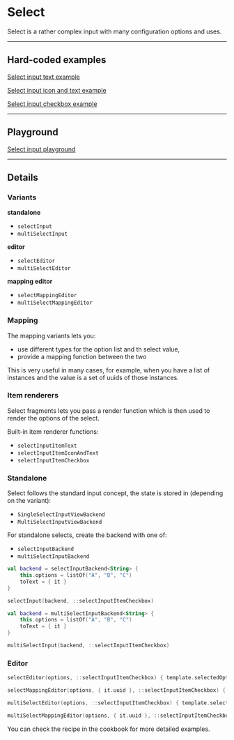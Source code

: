 # Select

Select is a rather complex input with many configuration options and uses.

---

## Hard-coded examples

[Select input text example](actualize:///cookbook/example/select-input-text)

[Select input icon and text example](actualize:///cookbook/example/select-input-icon-and-text)

[Select input checkbox example](actualize:///cookbook/example/select-input-checkbox)

---
            
## Playground

[Select input playground](actualize:///cookbook/example/select-input-playground)

---

## Details

### Variants

**standalone**

* `selectInput`
* `multiSelectInput`

**editor**

* `selectEditor`
* `multiSelectEditor`

**mapping editor**

* `selectMappingEditor`
* `multiSelectMappingEditor`

### Mapping

The mapping variants lets you:

* use different types for the option list and th select value,
* provide a mapping function between the two

This is very useful in many cases, for example, when you have a list of instances and the value
is a set of uuids of those instances.

### Item renderers

Select fragments lets you pass a render function which is then used to render the options
of the select.

Built-in item renderer functions:

* `selectInputItemText`
* `selectInputItemIconAndText`
* `selectInputItemCheckbox`

### Standalone

Select follows the standard input concept, the state is stored in (depending on the variant):

- `SingleSelectInputViewBackend`
- `MultiSelectInputViewBackend`

For standalone selects, create the backend with one of:

- `selectInputBackend`
- `multiSelectInputBackend`

```kotlin
val backend = selectInputBackend<String> {
    this.options = listOf("A", "B", "C")
    toText = { it }
}

selectInput(backend, ::selectInputItemCheckbox)
```

```kotlin
val backend = multiSelectInputBackend<String> {
    this.options = listOf("A", "B", "C")
    toText = { it }
}

multiSelectInput(backend, ::selectInputItemCheckbox)
```

### Editor

```kotlin
selectEditor(options, ::selectInputItemCheckbox) { template.selectedOption }

selectMappingEditor(options, { it.uuid }, ::selectInputItemCheckbox) { template.selectedOption }

multiSelectEditor(options, ::selectInputItemCheckbox) { template.selectedOption }

multiSelectMappingEditor(options, { it.uuid }, ::selectInputItemCheckbox) { template.selectedOption }
```

You can check the recipe in the cookbook for more detailed examples.